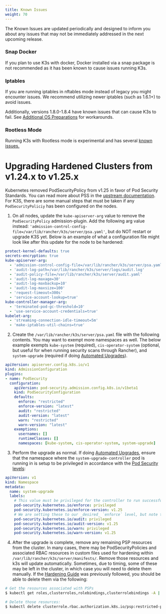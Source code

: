 ```yaml
---
title: Known Issues
weight: 70
---
```

The Known Issues are updated periodically and designed to inform you about any issues that may not be immediately addressed in the next upcoming release.

### Snap Docker

If you plan to use K3s with docker, Docker installed via a snap package is not recommended as it has been known to cause issues running K3s.

### Iptables

If you are running iptables in nftables mode instead of legacy you might encounter issues. We recommend utilizing newer iptables (such as 1.6.1+) to avoid issues. 

Additionally, versions 1.8.0-1.8.4 have known issues that can cause K3s to fail. See [Additional OS Preparations](../advanced/advanced.md#old-iptables-versions) for workarounds. 

### Rootless Mode

Running K3s with Rootless mode is experimental and has several [known issues.](../advanced/advanced.md#known-issues-with-rootless-mode)

# Upgrading Hardened Clusters from v1.24.x to v1.25.x

Kubernetes removed PodSecurityPolicy from v1.25 in favor of Pod Security Standards. You can read more about PSS in the [upstream documentation](https://kubernetes.io/docs/concepts/security/pod-security-standards/). For K3S, there are some manual steps that must be taken if any `PodSecurityPoliciy` has been configured on the nodes.

1. On all nodes, update the `kube-apiserver-arg` value to remove the `PodSecurityPolicy` admission-plugin. Add the following arg value instead: `'admission-control-config-file=/var/lib/rancher/k3s/server/psa.yaml'`, but do NOT restart or upgrade K3S yet. Below is an example of what a configuration file might look like after this update for the node to be hardened:
```yaml
protect-kernel-defaults: true
secrets-encryption: true
kube-apiserver-arg:
  - 'admission-control-config-file=/var/lib/rancher/k3s/server/psa.yaml'
  - 'audit-log-path=/var/lib/rancher/k3s/server/logs/audit.log'
  - 'audit-policy-file=/var/lib/rancher/k3s/server/audit.yaml'
  - 'audit-log-maxage=30'
  - 'audit-log-maxbackup=10'
  - 'audit-log-maxsize=100'
  - 'request-timeout=300s'
  - 'service-account-lookup=true'
kube-controller-manager-arg:
  - 'terminated-pod-gc-threshold=10'
  - 'use-service-account-credentials=true'
kubelet-arg:
  - 'streaming-connection-idle-timeout=5m'
  - 'make-iptables-util-chains=true'
```
2. Create the `/var/lib/rancher/k3s/server/psa.yaml` file with the following contents. You may want to exempt more namespaces as well. The below example exempts `kube-system` (required), `cis-operator-system` (optional, but useful for when running security scans through Rancher), and `system-upgrade` (required if doing [Automated Upgrades](../upgrades/automated.md)).
```yaml
apiVersion: apiserver.config.k8s.io/v1
kind: AdmissionConfiguration
plugins:
- name: PodSecurity
  configuration:
    apiVersion: pod-security.admission.config.k8s.io/v1beta1
    kind: PodSecurityConfiguration
    defaults:
      enforce: "restricted"
      enforce-version: "latest"
      audit: "restricted"
      audit-version: "latest"
      warn: "restricted"
      warn-version: "latest"
    exemptions:
      usernames: []
      runtimeClasses: []
      namespaces: [kube-system, cis-operator-system, system-upgrade]
```
3. Perform the upgrade as normal. If doing [Automated Upgrades](../upgrades/automated.md), ensure that the namespace where the `system-upgrade-controller` pod is running in is setup to be privileged in accordance with the [Pod Security levels](https://kubernetes.io/docs/concepts/security/pod-security-admission/#pod-security-levels):
```yaml
apiVersion: v1
kind: Namespace
metadata:
  name: system-upgrade
  labels:
    # This value must be privileged for the controller to run successfully.
    pod-security.kubernetes.io/enforce: privileged
    pod-security.kubernetes.io/enforce-version: v1.25
    # We are setting these to our _desired_ `enforce` level, but note that these below values can be any of the available options.
    pod-security.kubernetes.io/audit: privileged
    pod-security.kubernetes.io/audit-version: v1.25
    pod-security.kubernetes.io/warn: privileged
    pod-security.kubernetes.io/warn-version: v1.25
```
4. After the upgrade is complete, remove any remaining PSP resources from the cluster. In many cases, there may be PodSecurityPolicies and associated RBAC resources in custom files used for hardening within `/var/lib/rancher/k3s/server/manifests/`. Remove those resources and k3s will update automatically. Sometimes, due to timing, some of these may be left in the cluster, in which case you will need to delete them manually. If the [Hardening Guide](../security/hardening-guide.md) was previously followed, you should be able to delete them via the following:
```sh
# Get the resources associated with PSPs
$ kubectl get roles,clusterroles,rolebindings,clusterrolebindings -A | grep -i psp

# Delete those resources:
$ kubectl delete clusterrole.rbac.authorization.k8s.io/psp:restricted-psp clusterrole.rbac.authorization.k8s.io/psp:svclb-psp clusterrole.rbac.authorization.k8s.io/psp:system-unrestricted-psp clusterrolebinding.rbac.authorization.k8s.io/default:restricted-psp clusterrolebinding.rbac.authorization.k8s.io/system-unrestricted-node-psp-rolebinding && kubectl delete -n kube-system rolebinding.rbac.authorization.k8s.io/svclb-psp-rolebinding rolebinding.rbac.authorization.k8s.io/system-unrestricted-svc-acct-psp-rolebinding
```
